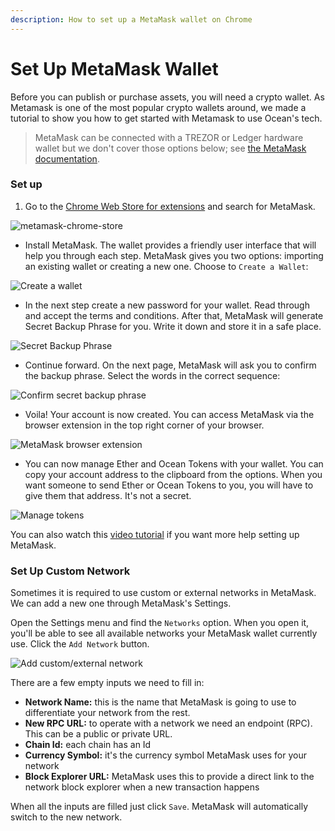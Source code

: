 ```yaml
---
description: How to set up a MetaMask wallet on Chrome
---
```


# Set Up MetaMask Wallet

Before you can publish or purchase assets, you will need a crypto wallet. As Metamask is one of the most popular crypto wallets around, we made a tutorial to show you how to get started with Metamask to use Ocean's tech.

> MetaMask can be connected with a TREZOR or Ledger hardware wallet but we don't cover those options below; see [the MetaMask documentation](https://metamask.zendesk.com/hc/en-us/articles/360020394612-How-to-connect-a-Trezor-or-Ledger-Hardware-Wallet).

### Set up

1. Go to the [Chrome Web Store for extensions](https://chrome.google.com/webstore/category/extensions) and search for MetaMask.

![metamask-chrome-store](../../.gitbook/assets/wallet/metamask-chrome-extension.png)

* Install MetaMask. The wallet provides a friendly user interface that will help you through each step. MetaMask gives you two options: importing an existing wallet or creating a new one. Choose to `Create a Wallet`:

![Create a wallet](../../.gitbook/assets/wallet/create-new-metamask-wallet.png)

* In the next step create a new password for your wallet. Read through and accept the terms and conditions. After that, MetaMask will generate Secret Backup Phrase for you. Write it down and store it in a safe place.

![Secret Backup Phrase](../../.gitbook/assets/wallet/secret-backup-phrase.png)

* Continue forward. On the next page, MetaMask will ask you to confirm the backup phrase. Select the words in the correct sequence:

![Confirm secret backup phrase](../../.gitbook/assets/wallet/confirm-backup-phrase.png)

* Voila! Your account is now created. You can access MetaMask via the browser extension in the top right corner of your browser.

![MetaMask browser extension](../../.gitbook/assets/wallet/metamask-browser-extension.png)

* You can now manage Ether and Ocean Tokens with your wallet. You can copy your account address to the clipboard from the options. When you want someone to send Ether or Ocean Tokens to you, you will have to give them that address. It's not a secret.

![Manage tokens](../../.gitbook/assets/wallet/manage-tokens.png)

You can also watch this [video tutorial](https://www.youtube.com/playlist?list=PL\_dn0wVs9kWolBCbtHaFxsi408cumOeth) if you want more help setting up MetaMask.

### Set Up Custom Network

Sometimes it is required to use custom or external networks in MetaMask. We can add a new one through MetaMask's Settings.

Open the Settings menu and find the `Networks` option. When you open it, you'll be able to see all available networks your MetaMask wallet currently use. Click the `Add Network` button.

![Add custom/external network](../../.gitbook/assets/wallet/metamask-add-network.png)

There are a few empty inputs we need to fill in:

* **Network Name:** this is the name that MetaMask is going to use to differentiate your network from the rest.
* **New RPC URL:** to operate with a network we need an endpoint (RPC). This can be a public or private URL.
* **Chain Id:** each chain has an Id
* **Currency Symbol:** it's the currency symbol MetaMask uses for your network
* **Block Explorer URL:** MetaMask uses this to provide a direct link to the network block explorer when a new transaction happens

When all the inputs are filled just click `Save`. MetaMask will automatically switch to the new network.
